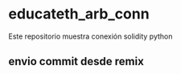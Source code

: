 # educateth_arb_conn
Este repositorio muestra conexión solidity python

## envio commit desde remix
